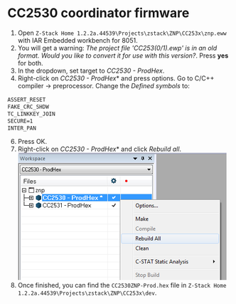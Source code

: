 # CC2530 coordinator firmware
1. Open `Z-Stack Home 1.2.2a.44539\Projects\zstack\ZNP\CC253x\znp.eww` with IAR Embedded workbench for 8051.
2. You will get a warning: *The project file 'CC253(0/1).ewp' is in an old format. Would you like to convert it for use with this version?*. Press **yes** for both.
3. In the dropdown, set target to *CC2530 - ProdHex*.
4. Right-click on *CC2530 - ProdHex** and press options. Go to C/C++ compiler -> preprocessor. Change the *Defined symbols* to:
```
ASSERT_RESET
FAKE_CRC_SHDW
TC_LINKKEY_JOIN
SECURE=1
INTER_PAN
```
6. Press OK.
7. Right-click on *CC2530 - ProdHex** and click *Rebuild all*.
![Target](images/cc2530build.png)
8. Once finished, you can find the `CC2530ZNP-Prod.hex` file in `Z-Stack Home 1.2.2a.44539\Projects\zstack\ZNP\CC253x\dev`.

